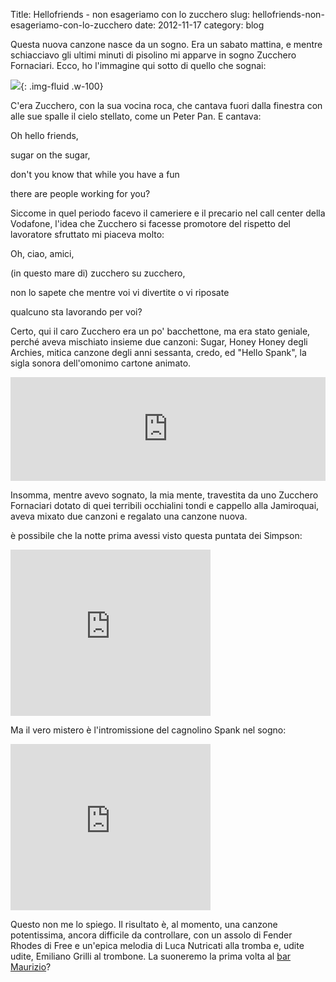 Title: Hellofriends - non esageriamo con lo zucchero
slug: hellofriends-non-esageriamo-con-lo-zucchero
date: 2012-11-17
category: blog


Questa nuova canzone nasce da un sogno. Era un sabato mattina, e
mentre schiacciavo gli ultimi minuti di pisolino mi apparve in sogno
Zucchero Fornaciari. Ecco, ho l'immagine qui sotto di quello che
sognai:


![](/images/fetched_images/rosichino.jpg){: .img-fluid .w-100}

C'era Zucchero, con la sua vocina roca, che cantava fuori dalla finestra con alle sue spalle il cielo stellato, come un Peter Pan. E cantava:

Oh hello friends,

sugar on the sugar,

don't you know that while you have a fun

there are people working for you?

Siccome in quel periodo facevo il cameriere e il precario nel call center della Vodafone, l'idea che Zucchero si facesse promotore del rispetto del lavoratore sfruttato mi piaceva molto:

Oh, ciao, amici,

\(in questo mare di\) zucchero su zucchero,

non lo sapete che mentre voi vi divertite o vi riposate

qualcuno sta lavorando per voi?

Certo, qui il caro Zucchero era un po' bacchettone, ma era stato geniale, perché aveva mischiato insieme due canzoni: Sugar, Honey Honey degli Archies, mitica canzone degli anni sessanta, credo, ed "Hello Spank", la sigla sonora dell'omonimo cartone animato.


<iframe frameborder="no" height="166" scrolling="no" src="http://w.soundcloud.com/player/?url=http%3A%2F%2Fapi.soundcloud.com%2Ftracks%2F67788378&amp;show_artwork=true" width="100%"></iframe>

Insomma, mentre avevo sognato, la mia mente, travestita da uno Zucchero Fornaciari dotato di quei terribili occhialini tondi e cappello alla Jamiroquai, aveva mixato due canzoni e regalato una canzone nuova.

è possibile che la notte prima avessi visto questa puntata dei Simpson:

<div class="container-fluid iframe-container">
<iframe allowfullscreen="allowfullscreen" frameborder="0" height="266" mozallowfullscreen="mozallowfullscreen" src="https://www.youtube.com/embed/ghN6qZkeci4?feature=player_embedded" webkitallowfullscreen="webkitallowfullscreen" width="320"></iframe>
</div>

Ma il vero mistero è l'intromissione del cagnolino Spank nel sogno:

<div class="container-fluid iframe-container">
<iframe allowfullscreen="allowfullscreen" frameborder="0" height="266" mozallowfullscreen="mozallowfullscreen" src="https://www.youtube.com/embed/SpBD-L8O5x0?feature=player_embedded" webkitallowfullscreen="webkitallowfullscreen" width="320"></iframe>
</div>

Questo non me lo spiego. Il risultato è, al momento, una canzone potentissima, ancora difficile da controllare, con un assolo di Fender Rhodes di Free e un'epica melodia di Luca Nutricati alla tromba e, udite udite, Emiliano Grilli al trombone. La suoneremo la prima volta al [bar Maurizio](http://www.facebook.com/events/368989929849855/)?
